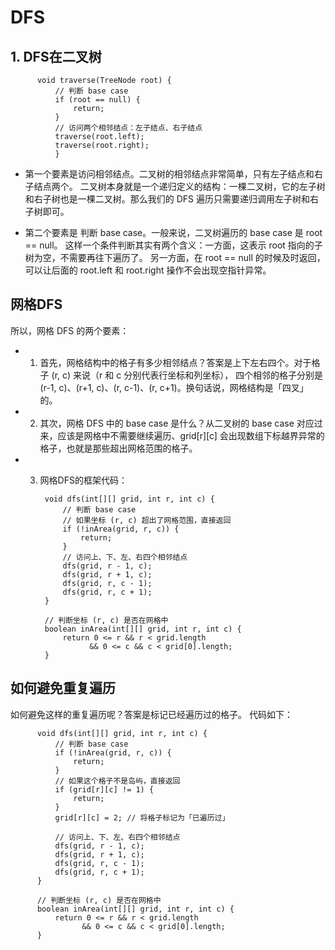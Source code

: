 # DFS 

## 1. DFS在二叉树
          void traverse(TreeNode root) {
              // 判断 base case
              if (root == null) {
                  return;
              }
              // 访问两个相邻结点：左子结点、右子结点
              traverse(root.left);
              traverse(root.right);
              }
* 第一个要素是访问相邻结点。二叉树的相邻结点非常简单，只有左子结点和右子结点两个。
二叉树本身就是一个递归定义的结构：一棵二叉树，它的左子树和右子树也是一棵二叉树。那么我们的 DFS 遍历只需要递归调用左子树和右子树即可。

* 第二个要素是 判断 base case。一般来说，二叉树遍历的 base case 是 root == null。
这样一个条件判断其实有两个含义：一方面，这表示 root 指向的子树为空，不需要再往下遍历了。
另一方面，在 root == null 的时候及时返回，可以让后面的 root.left 和 root.right 操作不会出现空指针异常。

## 网格DFS
所以，网格 DFS 的两个要素：
* 1. 首先，网格结构中的格子有多少相邻结点？答案是上下左右四个。对于格子 (r, c) 来说（r 和 c 分别代表行坐标和列坐标），
四个相邻的格子分别是 (r-1, c)、(r+1, c)、(r, c-1)、(r, c+1)。换句话说，网格结构是「四叉」的。
* 2. 其次，网格 DFS 中的 base case 是什么？从二叉树的 base case 对应过来，应该是网格中不需要继续遍历、grid[r][c] 会出现数组下标越界异常的格子，也就是那些超出网格范围的格子。
* 3. 网格DFS的框架代码： 

          void dfs(int[][] grid, int r, int c) {
              // 判断 base case
              // 如果坐标 (r, c) 超出了网格范围，直接返回
              if (!inArea(grid, r, c)) {
                  return;
              }
              // 访问上、下、左、右四个相邻结点
              dfs(grid, r - 1, c);
              dfs(grid, r + 1, c);
              dfs(grid, r, c - 1);
              dfs(grid, r, c + 1);
          }

          // 判断坐标 (r, c) 是否在网格中
          boolean inArea(int[][] grid, int r, int c) {
              return 0 <= r && r < grid.length 
                    && 0 <= c && c < grid[0].length;
          }
## 如何避免重复遍历
如何避免这样的重复遍历呢？答案是标记已经遍历过的格子。 代码如下： 

          void dfs(int[][] grid, int r, int c) {
              // 判断 base case
              if (!inArea(grid, r, c)) {
                  return;
              }
              // 如果这个格子不是岛屿，直接返回
              if (grid[r][c] != 1) {
                  return;
              }
              grid[r][c] = 2; // 将格子标记为「已遍历过」

              // 访问上、下、左、右四个相邻结点
              dfs(grid, r - 1, c);
              dfs(grid, r + 1, c);
              dfs(grid, r, c - 1);
              dfs(grid, r, c + 1);
          }

          // 判断坐标 (r, c) 是否在网格中
          boolean inArea(int[][] grid, int r, int c) {
              return 0 <= r && r < grid.length 
                    && 0 <= c && c < grid[0].length;
          }

